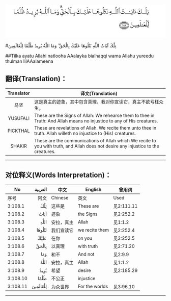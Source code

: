 ![003:108](images/003_108.gif)

#تِلْكَ آيَاتُ اللَّهِ نَتْلُوهَا عَلَيْكَ بِالْحَقِّ ۗ وَمَا اللَّهُ يُرِيدُ ظُلْمًا لِلْعَالَمِينَ 

##Tilka ayatu Allahi natlooha AAalayka bialhaqqi wama Allahu yureedu thulman lilAAalameena 

## 翻译(Translation)：

| Translator | 译文(Translation)                                            |
| :--------: | ------------------------------------------------------------ |
|    马坚    | 这是真主的迹象，其中包含真理，我对你宣读它，真主不欲亏枉众生。 |
|  YUSUFALI  | These are the Signs of Allah: We rehearse them to thee in Truth: And Allah means no injustice to any of His creatures. |
|  PICKTHAL  | These are revelations of Allah. We recite them unto thee in truth. Allah willeth no injustice to (His) creatures. |
|   SHAKIR   | These are the communications of Allah which We recite to you with truth, and Allah does not desire any injustice to the creatures. |

---

## 对位释义(Words Interpretation)：

| No   | العربية | 中文    | English | 曾用词 |
| ---- | ------: | ------- | ------- | ------ |
| 序号 |    阿文 | Chinese | 英文    | Used   |
| 3:108.1  | تِلْكَ      | 这些是     | These are      | 见2:111.11 |
| 3:108.2  | آيَاتُ     | 迹象       | the Signs      | 见2:252.2  |
| 3:108.3  | اللَّهِ     | 安拉，真主 | Allah          | 见1:1.2    |
| 3:108.4  | نَتْلُوهَا   | 我们宣读它 | we recite them | 见2:252.4  |
| 3:108.5  | عَلَيْكَ     | 在你       | on you         | 见2:252.5  |
| 3:108.6  | بِالْحَقِّ    | 以真理     | with truth     | 见2:71.20  |
| 3:108.7  | وَمَا      | 和不       | And not        | 见2:9.9    |
| 3:108.8  | اللَّهُ     | 安拉，真主 | Allah          | 见1:1.2    |
| 3:108.9  | يُرِيدُ     | 希望       | desire         | 见2:185.29 |
| 3:108.10 | ظُلْمًا     | 不公正     | injustice      |            |
| 3:108.11 | لِلْعَالَمِينَ | 为众世界   | For the worlds | 见3:96.10  |

---
